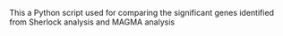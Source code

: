 
This a Python script used for comparing the significant genes identified from Sherlock analysis and MAGMA analysis






